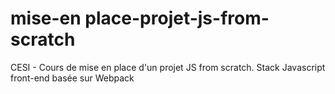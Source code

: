 # mise-en place-projet-js-from-scratch
 CESI - Cours de mise en place d'un projet JS from scratch. Stack Javascript front-end basée sur Webpack

